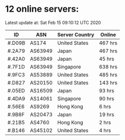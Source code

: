 # 12 online servers:

Latest update at: Sat Feb 15 09:10:12 UTC 2020

| ID | ASN | Server Country | Online |
| -- | --- | -------------- | ------ |
| #.D09B | AS174 | United States | 467 hrs |
| #.2A79 | AS63949 | Japan | 467 hrs |
| #.42A0 | AS63949 | Japan | 45 hrs |
| #.7F1D | AS63949 | Singapore | 638 hrs |
| #.9FC3 | AS53889 | United States | 485 hrs |
| #.D827 | AS20150 | United States | 143 hrs |
| #.05ED | AS16509 | Japan | 93 hrs |
| #.4DA9 | AS14061 | Singapore | 90 hrs |
| #.56E6 | AS9269 | Hong Kong | 6 hrs |
| #.9B8F | AS20473 | Japan | 19 hrs |
| #.21B5 | AS4760 | Hong Kong | 2 hrs |
| #.B146 | AS45102 | United States | 4 hrs |

